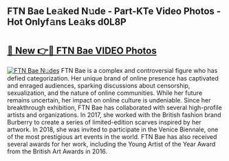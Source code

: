 ## FTN Bae Le𝚊ked N𝚞de - Part-KTe Video Photos - Hot Onlyf𝚊ns Le𝚊ks d0L8P

# <h2><a href="http://ab79770.deff.icu/?id=FTN+Bae">🔗 New 👉🔴 FTN Bae VIDEO Photos</a></h2>

[![FTN Bae N𝚞des](https://i.imgur.com/rIISA9y.gif)](http://ab79770.deff.icu/?id=FTN+Bae)
FTN Bae is a complex and controversial figure who has defied categorization. Her unique brand of online presence has captivated and enraged audiences, sparking discussions about censorship, sexualization, and the nature of online communities. While her future remains uncertain, her impact on online culture is undeniable. Since her breakthrough exhibition, FTN Bae has collaborated with several high-profile artists and organizations. In 2017, she worked with the British fashion brand Burberry to create a series of limited-edition scarves inspired by her artwork. In 2018, she was invited to participate in the Venice Biennale, one of the most prestigious art events in the world. FTN Bae has also received several awards for her work, including the Young Artist of the Year Award from the British Art Awards in 2016.
